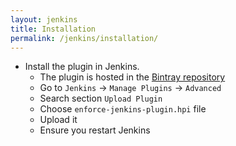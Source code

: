 ```yaml
---
layout: jenkins
title: Installation
permalink: /jenkins/installation/
---
```


* Install the plugin in Jenkins.
    * The plugin is hosted in the [Bintray repository](https://bintray.com/artifact/download/fundacionjala/enforce/enforce-jenkins-plugin.hpi)
    * Go to ``Jenkins`` -> ``Manage Plugins`` -> ``Advanced``
    * Search section ``Upload Plugin``
    * Choose ``enforce-jenkins-plugin.hpi`` file   
    * Upload it
    * Ensure you restart Jenkins

